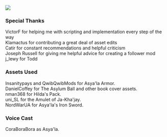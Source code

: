 ![](https://raw.githubusercontent.com/PierreDespereaux/PierreDespereaux/master/assets/images/banners/Credits.png)

### Special Thanks

VictorF for helping me with scripting and implementation every step of the way\
Klamactus for contributing a great deal of asset edits\
Catir for constant recommendations and helpful criticism\
Joseph Russell for giving me helpful advice for creating a follower mod\
j_lewy for Todd

### Assets Used

Insanitypays and QwibQwibMods for Asya'la Armor.\
DanielCoffey for The Asylum Ball and other book cover assets.\
nman368 for Hilda's Pack.\
uni_SL for the Amulet of Ja-Kha'jay.\
NordWarUA for Asya'la's Iron Sword.

### Voice Cast

CoraBoraBora as Asya'la.
